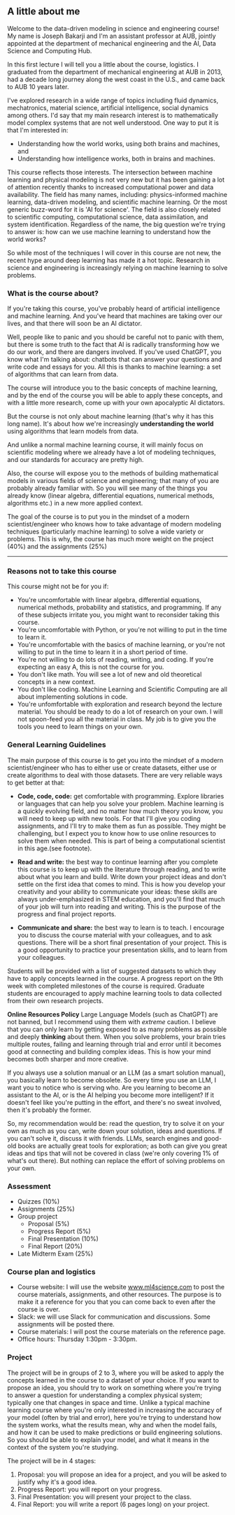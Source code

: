 
## A little about me 
Welcome to the data-driven modeling in science and engineering course! My name
is Joseph Bakarji and I'm an assistant professor at AUB, jointly appointed at
the department of mechanical engineering and the AI, Data Science and Computing
Hub. 

In this first lecture I will tell you a little about the course, logistics. I
graduated from the department of mechanical engineering at AUB in 2013, had a
decade long journey along the west coast in the U.S., and came back to AUB 10
years later. 

I've explored research in a wide range of topics including fluid dynamics,
mechatronics, material science, artificial intelligence, social dynamics among
others. I'd say that my main research interest is to mathematically model
complex systems that are not well understood. One way to put it is that I'm
interested in:
- Understanding how the world works, using both brains and machines, and
- Understanding how intelligence works, both in brains and machines. 

This course reflects those interests. The intersection between machine learning
and physical modeling is not very new but it has been gaining a lot of attention
recently thanks to increased computational power and data availability. The
field has many names, including: physics-informed machine learning, data-driven
modeling, and scientific machine learning. Or the most generic buzz-word for it
is 'AI for science'. The field is also closely related to scientific computing,
computational science, data assimilation, and system identification. Regardless
of the name, the big question we're trying to answer is: how can we use machine
learning to understand how the world works?

So while most of the techniques I will cover in this course are not new, the
recent hype around deep learning has made it a hot topic. Research in science
and engineering is increasingly relying on machine learning to solve problems. 

### What is the course about?

If you're taking this course, you've probably heard of artificial intelligence
and machine learning. And you've heard that machines are taking over our lives,
and that there will soon be an AI dictator.  

Well, people like to panic and you should be careful not to panic with them,
but there is some truth to the fact that AI is radically transforming how we do
our work, and there are dangers involved. If you've used ChatGPT, you know what
I'm talking about: chatbots that can answer your questions and write code and
essays for you. All this is thanks to machine learning: a set of algorithms that
can learn from data.

The course will introduce you to the basic concepts of machine learning, and by
the end of the course you will be able to apply these concepts, and with a
little more research, come up with your own apocalyptic AI dictators.

But the course is not only about machine learning (that's why it has this long
name). It's about how we're increasingly **understanding the world** using
algorithms that learn models from data. 

And unlike a normal machine learning course, it will mainly focus on scientific
modeling where we already have a lot of modeling techniques, and our standards
for accuracy are pretty high.

Also, the course will expose you to the methods of building mathematical models
in various fields of science and engineering; that many of you are probably
already familiar with. So you will see many of the things you already know
(linear algebra, differential equations, numerical methods, algorithms etc.) in
a new more applied context. 

The goal of the course is to put you in the mindset of a modern
scientist/engineer who knows how to take advantage of modern modeling techniques
(particularly machine learning) to solve a wide variety or problems. This is
why, the course has much more weight on the project (40%) and the assignments
(25%)

----

### Reasons not to take this course

This course might not be for you if:
- You're uncomfortable with linear algebra, differential equations, numerical methods, probability and statistics, and programming. If any of these subjects irritate you, you might want to reconsider taking this course.
- You're uncomfortable with Python, or you're not willing to put in the time to learn it.
- You're uncomfortable with the basics of machine learning, or you're not willing to put in the time to learn it in a short period of time.
- You're not willing to do lots of reading, writing, and coding. If you're expecting an easy A, this is not the course for you. 
- You don't like math. You will see a lot of new and old theoretical concepts in a new context.
- You don't like coding. Machine Learning and Scientific Computing are all about implementing solutions in code. 
- You're unfomfortable with exploration and research beyond the lecture material. You should be ready to do a lot of research on your own. I will not spoon-feed you all the material in class. My job is to give you the tools you need to learn things on your own.

### General Learning Guidelines

The main purpose of this course is to get you into the mindset of a modern
scientist/engineer who has to either use or create datasets, either use or
create algorithms to deal with those datasets. There are very reliable ways to
get better at that:

- **Code, code, code:** get comfortable with programming. Explore libraries or languages that can help you solve your problem. Machine learning is a quickly evolving field, and no matter how much theory you know, you will need to keep up with new tools. For that I'll give you coding assignments, and I'll try to make them as fun as possible. They might be challenging, but I expect you to know how to use online resources to solve them when needed. This is part of being a computational scientist in this age.(see footnote).

- **Read and write:** the best way to continue learning after you complete this course is to keep up with the literature through reading, and to write about what you learn and build. Write down your project ideas and don't settle on the first idea that comes to mind. This is how you develop your creativity and your ability to communicate your ideas: these skills are always under-emphasized in STEM education, and you'll find that much of your job will turn into reading and writing. This is the purpose of the progress and final project reports.

- **Communicate and share:** the best way to learn is to teach. I encourage you to discuss the course material with your colleagues, and to ask questions. There will be a short final presentation of your project. This is a good opportunity to practice your presentation skills, and to learn from your colleagues.

Students will be provided with a list of suggested datasets to which they have
to apply concepts learned in the course. A progress report on the 9th week with
completed milestones of the course is required. Graduate students are encouraged
to apply machine learning tools to data collected from their own research
projects.


**Online Resources Policy**
Large Language Models (such as ChatGPT) are not banned, but I recommend using
them with *extreme* caution. I believe that you can only learn by getting
exposed to as many problems as possible and deeply **thinking** about them. When
you solve problems, your brain tries multiple routes, failing and learning
through trial and error until it becomes good at connecting and building complex
ideas. This is how your mind becomes both sharper and more creative. 

If you always use a solution manual or an LLM (as a smart solution manual), you
basically learn to become obsolete. So every time you use an LLM, I want you to
notice who is serving who. Are you learning to become an assistant to the AI, or
is the AI helping you become more intelligent? If it doesn't feel like you're
putting in the effort, and there's no sweat involved, then it's probably the
former.

So, my recommendation would be: read the question, try to solve it on your own
as much as you can, write down your solution, ideas and questions. If you can't
solve it, discuss it with friends. LLMs, search engines and good-old books are
actually great tools for exploration; as both can give you great ideas and tips
that will not be covered in class (we're only covering 1% of what's out there).
But nothing can replace the effort of solving problems on your own.


### Assessment

- Quizzes (10%)
- Assignments (25%)
- Group project
    - Proposal (5%)
    - Progress Report (5%)
    - Final Presentation (10%)
    - Final Report (20%)
- Late Midterm Exam (25%)

### Course plan and logistics
- Course website: I will use the website www.ml4science.com to post the course materials, assignments, and other resources. The purpose is to make it a reference for you that you can come back to even after the course is over.
- Slack: we will use Slack for communication and discussions. Some assignments will be posted there.
- Course materials: I will post the course materials on the reference page.
- Office hours: Thursday 1:30pm - 3:30pm. 

### Project

The project will be in groups of 2 to 3, where you will be asked to apply the
concepts learned in the course to a dataset of your choice. If you want to
propose an idea, you should try to work on something where you're trying to
answer a question for understanding a complex physical system; typically one
that changes in space and time. Unlike a typical machine learning course where
you're only interested in increasing the accuracy of your model (often by trial
and error), here you're trying to understand how the system works, what the
results mean, why and when the model fails, and how it can be used to make
predictions or build engineering solutions. So you should be able to explain
your model, and what it means in the context of the system you're studying. 

The project will be in 4 stages:
1. Proposal: you will propose an idea for a project, and you will be asked to
justify why it's a good idea.
2. Progress Report: you will report on your progress. 
3. Final Presentation: you will present your project to the class.
4. Final Report: you will write a report (6 pages long) on your project.
